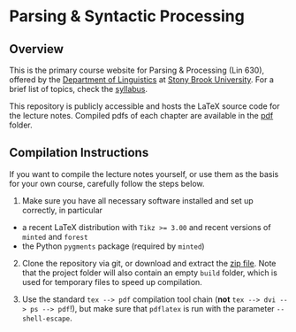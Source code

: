 Parsing & Syntactic Processing
==============================

Overview
--------

This is the primary course website for Parsing & Processing (Lin 630), offered by the [Department of Linguistics][department] at [Stony Brook University][sbu].
For a brief list of topics, check the [syllabus][syllabus].

This repository is publicly accessible and hosts the LaTeX source code for the lecture notes.
Compiled pdfs of each chapter are available in the [pdf][pdf] folder.


Compilation Instructions
------------------------

If you want to compile the lecture notes yourself, or use them as the basis for your own course, carefully follow the steps below.

1. Make sure you have all necessary software installed and set up correctly, in particular

  - a recent LaTeX distribution with `Tikz >= 3.00` and recent versions of `minted` and `forest`
  - the Python `pygments` package (required by `minted`)

2. Clone the repository via git, or download and extract the [zip file](../../archive/master.zip).
   Note that the project folder will also contain an empty `build` folder, which is used for temporary files to speed up compilation.

3. Use the standard `tex --> pdf` compilation tool chain (**not** `tex --> dvi --> ps --> pdf`!), but make sure that `pdflatex` is run with the parameter `--shell-escape`. 

[department]: http://linguistics.stonybrook.edu
[pdf]: ../../tree/master/pdf
[readings]: ../../../readings
[sbu]: http://www.stonybrook.edu
[syllabus]: ../../blob/master/pdf/0_syllabus.pdf?raw=true
